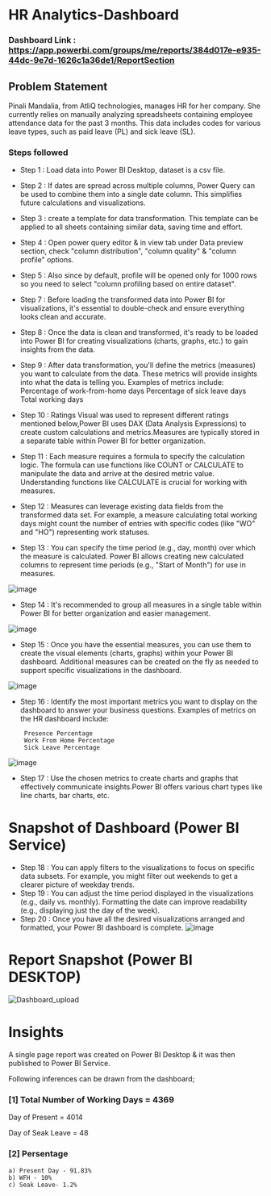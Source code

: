 # HR Analytics-Dashboard

### Dashboard Link : https://app.powerbi.com/groups/me/reports/384d017e-e935-44dc-9e7d-1626c1a36de1/ReportSection

## Problem Statement

Pinali Mandalia, from AtliQ technologies, manages HR for her company. She currently relies on manually analyzing spreadsheets containing employee attendance data for the past 3 months. This data includes codes for various leave types, such as paid leave (PL) and sick leave (SL).


### Steps followed 

- Step 1 : Load data into Power BI Desktop, dataset is a csv file.  
- Step 2 : If dates are spread across multiple columns, Power Query can be used to combine them into a single date column. This simplifies future calculations and visualizations.
- Step 3 : create a template for data transformation. This template can be applied to all sheets containing similar data, saving time and effort.
- Step 4 : Open power query editor & in view tab under Data preview section, check "column distribution", "column quality" & "column profile" options.
- Step 5 : Also since by default, profile will be opened only for 1000 rows so you need to select "column profiling based on entire dataset".
- Step 7 : Before loading the transformed data into Power BI for visualizations, it's essential to double-check and ensure everything looks clean and accurate.
- Step 8 : Once the data is clean and transformed, it's ready to be loaded into Power BI for creating visualizations (charts, graphs, etc.) to gain insights from the data.

           
     
- Step 9 : After data transformation, you'll define the metrics (measures) you want to calculate from the data. These metrics will provide insights into what the data is telling you.
	Examples of metrics include:
		Percentage of work-from-home days
		Percentage of sick leave days
		Total working days

- Step 10 : Ratings Visual was used to represent different ratings mentioned below,Power BI uses DAX (Data Analysis Expressions) to create custom calculations and metrics.Measures are typically stored in a separate table within Power BI for better organization.


- Step 11 : Each measure requires a formula to specify the calculation logic. The formula can use functions like COUNT or CALCULATE to manipulate the data and arrive at the desired metric value. Understanding functions like CALCULATE is crucial for working with measures.

- Step 12 : Measures can leverage existing data fields from the transformed data set.
		For example, a measure calculating total working days might count the number of entries with specific codes (like "WO" and "HO") representing work statuses.
- Step 13 : You can specify the time period (e.g., day, month) over which the measure is calculated. Power BI allows creating new calculated columns to represent time periods (e.g., "Start of Month") for use in measures.



![image](https://github.com/egemon98/HR-Analytics/assets/91773966/0eac2117-3d39-4967-aa56-94ee9e56bff5)

        
- Step 14 : It's recommended to group all measures in a single table within Power BI for better organization and easier management.

![image](https://github.com/egemon98/HR-Analytics/assets/91773966/5f5aa3bc-6dd3-4e04-8016-ddfac88cc9a2)

        
 - Step 15 : Once you have the essential measures, you can use them to create the visual elements (charts, graphs) within your Power BI dashboard. Additional measures can be created on the fly as needed to support specific visualizations in the dashboard.
 
![image](https://github.com/egemon98/HR-Analytics/assets/91773966/566ccb99-6f8c-4cb7-b03f-d61909f78262) 

 
 - Step 16 : Identify the most important metrics you want to display on the dashboard to answer your business questions.
Examples of metrics on the HR dashboard include:
	    
        Presence Percentage
		Work From Home Percentage
		Sick Leave Percentage
 
 
![image](https://github.com/egemon98/HR-Analytics/assets/91773966/621d7a3a-6aa4-4969-aa8d-c8a17f326aa3)
 
 - Step 17 : Use the chosen metrics to create charts and graphs that effectively communicate insights.Power BI offers various chart types like line charts, bar charts, etc.

# Snapshot of Dashboard (Power BI Service)


 - Step 18 : You can apply filters to the visualizations to focus on specific data subsets. For example, you might filter out weekends to get a clearer picture of weekday trends.
 - Step 19 : You can adjust the time period displayed in the visualizations (e.g., daily vs. monthly). Formatting the date can improve readability (e.g., displaying just the day of the week).
 - Step 20 : Once you have all the desired visualizations arranged and formatted, your Power BI dashboard is complete. 
![image](https://github.com/egemon98/HR-Analytics/assets/91773966/16f3bae8-ce2d-4015-9034-7c6ca6985278)

 
 # Report Snapshot (Power BI DESKTOP)

 
![Dashboard_upload](https://user-images.githubusercontent.com/102996550/174074051-4f08287a-0568-4fdf-8ac9-6762e0d8fa94.jpg)

# Insights

A single page report was created on Power BI Desktop & it was then published to Power BI Service.

Following inferences can be drawn from the dashboard;

### [1] Total Number of Working Days = 4369

   Day of Present = 4014

   Day of Seak Leave = 48

  
### [2] Persentage

    a) Present Day - 91.83%
    b) WFH - 10%
    c) Seak Leave- 1.2%
